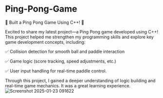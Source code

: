 # Ping-Pong-Game

🚀 Built a Ping Pong Game Using C++! 🏓

Excited to share my latest project—a Ping Pong game developed using C++! This project helped me strengthen my programming skills and explore key game development concepts, including:

✅ Collision detection for smooth ball and paddle interaction

✅ Game logic (score tracking, speed adjustments, etc.)

✅ User input handling for real-time paddle control.

Through this project, I gained a deeper understanding of logic building and real-time game mechanics. It was a great learning experience.
![Screenshot 2025-01-23 091622](https://github.com/user-attachments/assets/d51c9f83-8111-47d9-a488-5e449fbde8e5)
